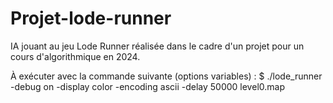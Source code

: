 # Projet-lode-runner
IA jouant au jeu Lode Runner réalisée dans le cadre d'un projet pour un cours d'algorithmique en 2024.

À exécuter avec la commande suivante (options variables) :
$ ./lode_runner -debug on -display color -encoding ascii -delay 50000 level0.map
